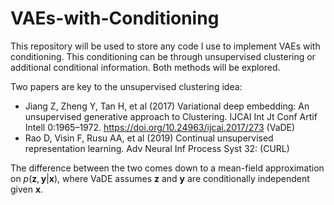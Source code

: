 # VAEs-with-Conditioning

This repository will be used to store any code I use to implement VAEs with conditioning. This conditioning can be through unsupervised clustering or additional conditional information. Both methods will be explored. 

Two papers are key to the unsupervised clustering idea:
- Jiang Z, Zheng Y, Tan H, et al (2017) Variational deep embedding: An unsupervised generative approach to Clustering. IJCAI Int Jt Conf Artif Intell 0:1965–1972. https://doi.org/10.24963/ijcai.2017/273 (VaDE)
- Rao D, Visin F, Rusu AA, et al (2019) Continual unsupervised representation learning. Adv Neural Inf Process Syst 32: (CURL)

The difference between the two comes down to a mean-field approximation on $p(\mathbf{z}, \mathbf{y}\vert \mathbf{x})$, where VaDE assumes $\mathbf{z}$ and $\mathbf{y}$ are conditionally independent given $\mathbf{x}$.
